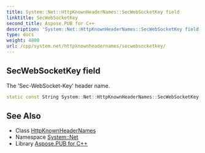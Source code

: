 ```yaml
---
title: System::Net::HttpKnownHeaderNames::SecWebSocketKey field
linktitle: SecWebSocketKey
second_title: Aspose.PUB for C++
description: 'System::Net::HttpKnownHeaderNames::SecWebSocketKey field. The ''Sec-WebSocket-Key'' header name in C++.'
type: docs
weight: 4800
url: /cpp/system.net/httpknownheadernames/secwebsocketkey/
---
```

## SecWebSocketKey field


The 'Sec-WebSocket-Key' header name.

```cpp
static const String System::Net::HttpKnownHeaderNames::SecWebSocketKey
```

## See Also

* Class [HttpKnownHeaderNames](../)
* Namespace [System::Net](../../)
* Library [Aspose.PUB for C++](../../../)
